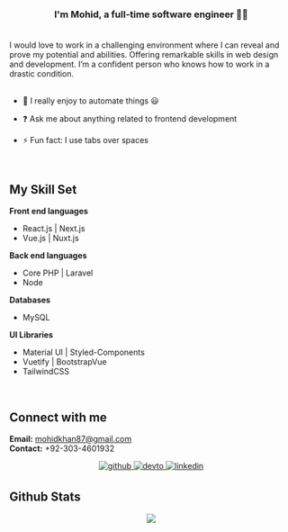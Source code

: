 
### <div align="center">I'm Mohid, a full-time software engineer 👨‍💻</div> <br />

I would love to work in a challenging environment where I can reveal and prove my potential and abilities. Offering remarkable skills in web design and development. I’m a confident person who knows how to work in a drastic condition. <br> <br>


- 🌱 I really enjoy to automate things 😃
  

- ❓ Ask me about anything related to frontend development
  

- ⚡ Fun fact: I use tabs over spaces  
  

<br/>  


## My Skill Set  
**Front end languages**
- React.js | Next.js
- Vue.js | Nuxt.js

**Back end languages**
- Core PHP | Laravel
- Node

**Databases**
- MySQL

**UI Libraries**
- Material UI | Styled-Components
- Vuetify | BootstrapVue
- TailwindCSS
<br/>  

## Connect with me  
<b>Email:</b> mohidkhan87@gmail.com <br> <b>Contact:</b> +92-303-4601932  
<div align="center">
<a href="https://github.com/mohidkhan87" target="_blank">
<img src=https://img.shields.io/badge/github-%2324292e.svg?&style=for-the-badge&logo=github&logoColor=white alt=github style="margin-bottom: 5px;" />
</a>
<a href="https://mohidk.com" target="_blank">
<img src=https://img.shields.io/badge/dev.to-%2308090A.svg?&style=for-the-badge&logo=dev.to&logoColor=white alt=devto style="margin-bottom: 5px;" />
</a>
<a href="https://www.linkedin.com/in/mohid-khan-317065170/" target="_blank">
<img src=https://img.shields.io/badge/linkedin-%231E77B5.svg?&style=for-the-badge&logo=linkedin&logoColor=white alt=linkedin style="margin-bottom: 5px;" />
</a>  
</div>

## Github Stats  
<div align="center"><img src="https://github-readme-stats.vercel.app/api/top-langs/?username=mohidkhan87&hide_border=true&layout=compact" align="center" /></div>  
